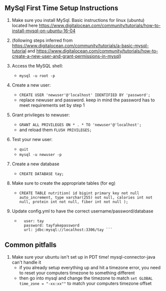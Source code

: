 MySql First Time Setup Instructions
---

1. Make sure you install MySql. Basic instructions for linux (ubuntu) located here https://www.digitalocean.com/community/tutorials/how-to-install-mysql-on-ubuntu-16-04
2. (following steps inferred from https://www.digitalocean.com/community/tutorials/a-basic-mysql-tutorial and https://www.digitalocean.com/community/tutorials/how-to-create-a-new-user-and-grant-permissions-in-mysql)
3. Access the MySQL shell:
    * ```mysql -u root -p```
4. Create a new user:
    * ```CREATE USER 'newuser'@'localhost' IDENTIFIED BY 'password';```
    * replace newuser and password. keep in mind the password has to meet requirements set by step 1
5. Grant privileges to newuser:
    * ```GRANT ALL PRIVILEGES ON * . * TO 'newuser'@'localhost';```
    * and reload them ```FLUSH PRIVILEGES;```
6. Test your new user:
    * ```quit```
    * ```mysql -u newuser -p```
7. Create a new database
    * ```CREATE DATABASE tay;```
7. Make sure to create the appropriate tables (for eg)
    * ```CREATE TABLE nutrition( id bigint primary key not null auto_increment, type varchar(255) not null, calories int not null, protein int not null, fiber int not null );```

7. Update config.yml to have the correct username/password/database
    * ```   
        user: tay
        password: tayfakepassword
        url: jdbc:mysql://localhost:3306/tay ```

Common pitfalls
---------------

1. Make sure your ubuntu isn't set up in PDT time! mysql-connector-java can't handle it
    * if you already setup everything up and hit a timezone error, you need to reset your computers timezone to something different
    * then go into mysql and change the timezone to match ```set GLOBAL time_zone = "-xx:xx""``` to match your computers timezone offset